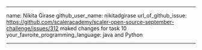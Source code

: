 
---
name: Nikita Girase
github_user_name: nikitadgirase
url_of_github_issue: https://github.com/scaleracademy/scaler-open-source-september-challenge/issues/312
maked changes for task 10
your_favroite_programming_language: java and Python

---
